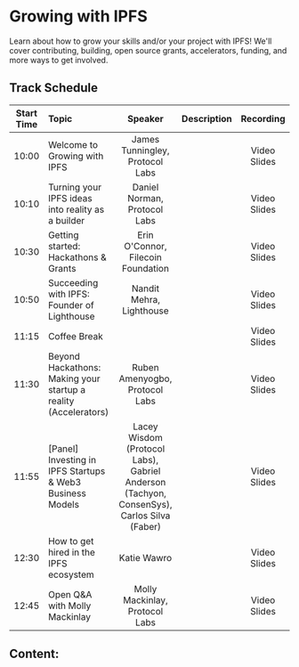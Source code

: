 
# Growing with IPFS
Learn about how to grow your skills and/or your project with IPFS! We'll cover contributing, building, open source grants, accelerators, funding, and more ways to get involved.

## Track Schedule

| Start Time | Topic | Speaker | Description | Recording |
| :------:   | :---- | :-----: | :---------- | :-------: |
| 10:00 | Welcome to Growing with IPFS | James Tunningley, Protocol Labs |  | Video<br>Slides |
| 10:10 | Turning your IPFS ideas into reality as a builder | Daniel Norman, Protocol Labs |  | Video<br>Slides |
| 10:30 | Getting started: Hackathons & Grants | Erin O'Connor, Filecoin Foundation |  | Video<br>Slides |
| 10:50 | Succeeding with IPFS: Founder of Lighthouse | Nandit Mehra, Lighthouse |  | Video<br>Slides |
| 11:15 | Coffee Break |  |  | Video<br>Slides |
| 11:30 | Beyond Hackathons: Making your startup a reality (Accelerators) | Ruben Amenyogbo, Protocol Labs |  | Video<br>Slides |
| 11:55 | [Panel] Investing in IPFS Startups & Web3 Business Models | Lacey Wisdom (Protocol Labs), Gabriel Anderson (Tachyon, ConsenSys), Carlos Silva (Faber) |  | Video<br>Slides |
| 12:30 | How to get hired in the IPFS ecosystem | Katie Wawro |  | Video<br>Slides |
| 12:45 | Open Q&A with Molly Mackinlay | Molly Mackinlay, Protocol Labs |  | Video<br>Slides |

## Content:
